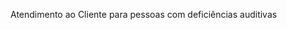 <Token xmlns:xlink="http://www.w3.org/1999/xlink">Atendimento ao Cliente para pessoas com deficiências auditivas</Token>

<!--HONumber=Jun16_HO4-->


